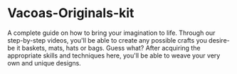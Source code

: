 # Vacoas-Originals-kit
A complete guide on how to bring your imagination to life. Through our step-by-step videos, you'll be able to create any possible crafts you desire- be it baskets, mats, hats or bags. Guess what? After acquiring the appropriate skills and techniques here, you'll be able to weave your very own and unique designs.
